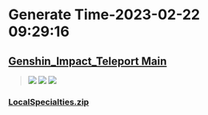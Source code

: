 # Generate Time-2023-02-22 09:29:16

## [Genshin_Impact_Teleport Main](https://github.com/Sam5440/Genshin_Impact_Teleport)

>![](https://komarev.com/ghpvc/?username=done439)
>![](https://komarev.com/ghpvc/?username=done438)
>![](https://komarev.com/ghpvc/?username=done437)

### [LocalSpecialties.zip](https://raw.githubusercontent.com/Sam5440/Genshin_Impact_Teleport/download/OtherFile/RecycleBin/LocalSpecialties.zip)

